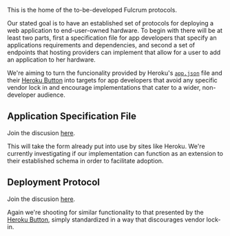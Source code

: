 This is the home of the to-be-developed Fulcrum protocols.

Our stated goal is to have an established set of protocols for deploying a
web application to end-user-owned hardware. To begin with there will be at least
two parts, first a specification file for app developers that specify an applications
requirements and dependencies, and second a set of endpoints that hosting providers
can implement that allow for a user to add an application to her hardware.

We're aiming to turn the funcionality provided by Heroku's [`app.json`](https://devcenter.heroku.com/articles/app-json-schema)
file and their [Heroku Button](https://blog.heroku.com/heroku-button) into
targets for app developers that avoid any specific vendor lock in and encourage
implementations that cater to a wider, non-developer audience.


## Application Specification File

Join the discusion [here](https://github.com/tolerable-tech/fulcrum-protocols/issues/1).

This will take the form already put into use by sites like Heroku. We're currently
investigating if our implementation can function as an extension to their
established schema in order to facilitate adoption. 

## Deployment Protocol

Join the discusion [here](https://github.com/tolerable-tech/fulcrum-protocols/issues/2).

Again we're shooting for similar functionality to that presented by the [Heroku Button](https://blog.heroku.com/heroku-button),
simply standardized in a way that discourages vendor lock-in. 

